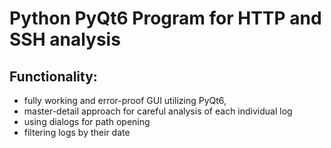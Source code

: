# Python PyQt6 Program for HTTP and SSH analysis
## Functionality:
* fully working and error-proof GUI utilizing PyQt6,
* master-detail approach for careful analysis of each individual log
* using dialogs for path opening
* filtering logs by their date
